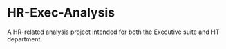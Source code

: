 # HR-Exec-Analysis
A HR-related analysis project intended for both the Executive suite and HT department.

